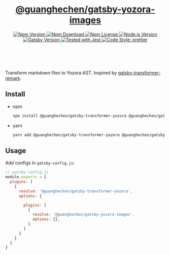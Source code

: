 <header>
  <h1 align="center">
    <a href="https://github.com/guanghechen/gatsby-scaffolds/tree/main/packages/gatsby-yozora-images#readme">@guanghechen/gatsby-yozora-images</a>
  </h1>
  <div align="center">
    <a href="https://www.npmjs.com/package/@guanghechen/gatsby-yozora-images">
      <img
        alt="Npm Version"
        src="https://img.shields.io/npm/v/@guanghechen/gatsby-yozora-images.svg"
      />
    </a>
    <a href="https://www.npmjs.com/package/@guanghechen/gatsby-yozora-images">
      <img
        alt="Npm Download"
        src="https://img.shields.io/npm/dm/@guanghechen/gatsby-yozora-images.svg"
      />
    </a>
    <a href="https://www.npmjs.com/package/@guanghechen/gatsby-yozora-images">
      <img
        alt="Npm License"
        src="https://img.shields.io/npm/l/@guanghechen/gatsby-yozora-images.svg"
      />
    </a>
    <a href="https://github.com/nodejs/node">
      <img
        alt="Node.js Version"
        src="https://img.shields.io/node/v/@guanghechen/gatsby-yozora-images"
      />
    </a>
    <a href="https://github.com/gatsbyjs/gatsby">
      <img
        alt="Gatsby Version"
        src="https://img.shields.io/npm/dependency-version/@guanghechen/rollup-config/peer/gatsby"
      />
    </a>
    <a href="https://github.com/facebook/jest">
      <img
        alt="Tested with Jest"
        src="https://img.shields.io/badge/tested_with-jest-9c465e.svg"
      />
    </a>
    <a href="https://github.com/prettier/prettier">
      <img
        alt="Code Style: prettier"
        src="https://img.shields.io/badge/code_style-prettier-ff69b4.svg?style=flat-square"
      />
    </a>
  </div>
</header>
<br/>


Transform markdown files to Yozora AST. Inspired by [gatsby-transformer-remark](https://github.com/gatsbyjs/gatsby/tree/master/packages/gatsby-transformer-remark).

## Install

* npm

  ```bash
  npm install @guanghechen/gatsby-transformer-yozora @guanghechen/gatsby-yozora-images --save-dev
  ```

* yarn

  ```bash
  yarn add @guanghechen/gatsby-transformer-yozora @guanghechen/gatsby-yozora-images --dev
  ```

## Usage

Add configs in `gatsby-config.js`:

```javascript
// gatsby-config.js
module.exports = {
  plugins: [
    {
      resolve: '@guanghechen/gatsby-transformer-yozora',
      options: {

        plugins: [
          {
            resolve: '@guanghechen/gatsby-yozora-images',
            options: {},
          }
        ]
      }
    }
  ]
}
```


[homepage]: https://github.com/guanghechen/gatsby-scaffolds/tree/main/packages/gatsby-yozora-images#readme
